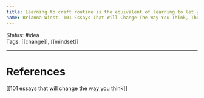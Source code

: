 ```yaml
---
title: Learning to craft routine is the equivalent of learning to let your conscious choices about what your day will be about guide you, letting all the other, temporary crap fall to the wayside.
name: Brianna Wiest, 101 Essays That Will Change The Way You Think, The Psychology of Daily Routine
---
```


Status: #idea  
Tags:  [[change]], [[mindset]]

---
# References
[[101 essays that will change the way you think]]